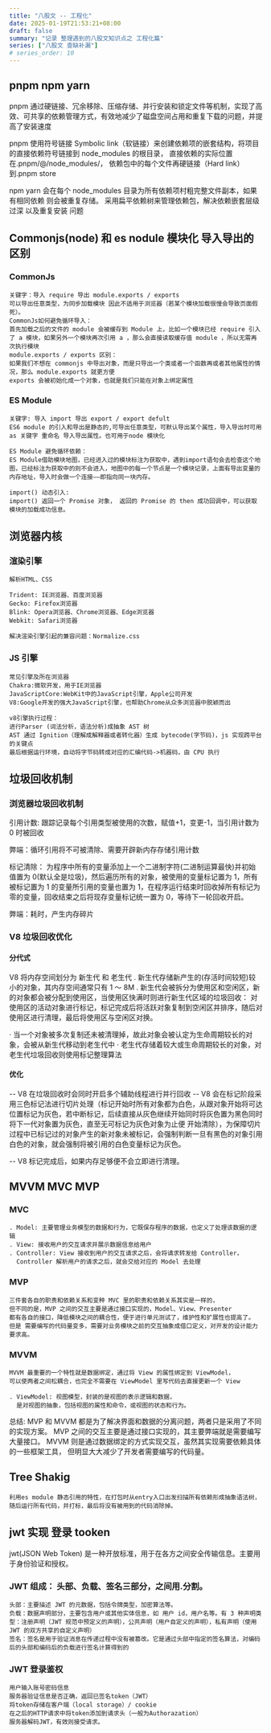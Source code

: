 ```yaml
---
title: "八股文 -- 工程化"
date: 2025-01-19T21:53:21+08:00
draft: false
summary: "记录 整理遇到的八股文知识点之 工程化篇"
series: ["八股文 查缺补漏"]
# series_order: 10
---
```


## pnpm npm yarn

pnpm 通过硬链接、冗余移除、压缩存储、并行安装和锁定文件等机制，实现了高效、可共享的依赖管理方式，有效地减少了磁盘空间占用和重复下载的问题，并提高了安装速度

pnpm 使用符号链接 Symbolic link（软链接）来创建依赖项的嵌套结构，将项目的直接依赖符号链接到 node_modules 的根目录，
直接依赖的实际位置在.pnpm/<name>@<version>/node_modules/<name>，
依赖包中的每个文件再硬链接（Hard link）到.pnpm store

npm yarn 会在每个 node_modules 目录为所有依赖项村粗完整文件副本，如果有相同依赖 则会被重复存储。
采用扁平依赖树来管理依赖包，解决依赖嵌套层级过深 以及重复安装 问题

## Commonjs(node) 和 es nodule 模块化 导入导出的区别

### CommonJs

    关键字：导入 require 导出 module.exports / exports
    可以导出任意类型，为同步加载模块 因此不适用于浏览器（若某个模块加载很慢会导致页面假死）。
    CommonJs如何避免循环导入：
    首先加载之后的文件的 module 会被缓存到 Module 上，比如一个模块已经 require 引入了 a 模块，如果另外一个模块再次引用 a ，那么会直接读取缓存值 module ，所以无需再次执行模块
    module.exports / exports 区别：
    如果我们不想在 commonjs 中导出对象，而是只导出一个类或者一个函数再或者其他属性的情况，那么 module.exports 就更方便
    exports 会被初始化成一个对象，也就是我们只能在对象上绑定属性

### ES Module

    关键字: 导入 import 导出 export / export defult
    ES6 module 的引入和导出是静态的,可导出任意类型，可默认导出某个属性，导入导出时可用 as 关键字 重命名 导入导出属性。也可用于node 模块化

    ES Module 避免循环依赖：
    ES Module借助模块地图，已经进入过的模块标注为获取中，遇到import语句会去检查这个地图，已经标注为获取中的则不会进入，地图中的每一个节点是一个模块记录，上面有导出变量的内存地址，导入时会做一个连接——即指向同一块内存。

    import() 动态引入:
    import() 返回一个 Promise 对象， 返回的 Promise 的 then 成功回调中，可以获取模块的加载成功信息。

## 浏览器内核

### 渲染引擎

    解析HTML、CSS

    Trident: IE浏览器、百度浏览器
    Gecko: Firefox浏览器
    Blink: Opera浏览器、Chrome浏览器、Edge浏览器
    Webkit: Safari浏览器

    解决渲染引擎引起的兼容问题：Normalize.css

### JS 引擎

    常见引擎及所在浏览器
    Chakra:微软开发，用于IE浏览器
    JavaScriptCore:WebKit中的JavaScript引擎，Apple公司开发
    V8:Google开发的强大JavaScript引擎，也帮助Chrome从众多浏览器中脱颖而出

    v8引擎执行过程：
    进行Parser (词法分析，语法分析)成抽象 AST 树
    AST 通过 Ignition（理解成解释器或者转化器）生成 bytecode(字节码)，js 实现跨平台的关键点
    最后根据运行环境，自动将字节码转成对应的汇编代码->机器码，由 CPU 执行

## 垃圾回收机制

### 浏览器垃圾回收机制

引用计数:
跟踪记录每个引用类型被使用的次数，赋值+1，变更-1，当引用计数为 0 时被回收

弊端：循环引用将不可被清除、需要开辟新内存存储引用计数

标记清除：
为程序中所有的变量添加上一个二进制字符(二进制运算最快)并初始值置为 0(默认全是垃圾)，然后遍历所有的对象，被使用的变量标记置为 1，所有被标记置为 1 的变量所引用的变量也置为 1，在程序运行结束时回收掉所有标记为零的变量，回收结束之后将现存变量标记统一置为 0，等待下一轮回收开启。

弊端：耗时，产生内存碎片

### V8 垃圾回收优化

#### 分代式

V8 将内存空间划分为 新生代 和 老生代
. 新生代存储新产生的(存活时间较短)较小的对象，其内存空间通常只有 1 ～ 8M
. 新生代会被拆分为使用区和空闲区，新的对象都会被分配到使用区，当使用区快满时则进行新生代区域的垃圾回收：
对使用区的活动对象进行标记，标记完成后将活跃对象复制到空闲区并排序，随后对使用区进行清理，最后将使用区与空闲区对换。

· 当一个对象被多次复制还未被清理掉，故此对象会被认定为生命周期较长的对象，会被从新生代移动到老生代中
· 老生代存储着较大或生命周期较长的对象，对老生代垃圾回收则使用标记整理算法

#### 优化

-- V8 在垃圾回收时会同时开启多个辅助线程进行并行回收
-- V8 会在标记阶段采用三色标记法进行切片处理（标记开始时所有对象都为白色，从跟对象开始将可达位置标记为灰色，若中断标记，后续直接从灰色继续开始同时将灰色置为黑色同时将下一代对象置为灰色，直至无可标记为灰色对象为止便 开始清除），为保障切片过程中已标记过的对象产生的新对象未被标记，会强制判断一旦有黑色的对象引用白色的对象，就会强制将被引用的白色变量标记为灰色。

-- V8 标记完成后，如果内存足够便不会立即进行清理。

## MVVM MVC MVP

### MVC

    . Model: 主要管理业务模型的数据和行为，它既保存程序的数据，也定义了处理该数据的逻辑
    . View: 接收用户的交互请求并展示数据信息给用户
    . Controller: View 接收到用户的交互请求之后，会将请求转发给 Controller，
      Controller 解析用户的请求之后，就会交给对应的 Model 去处理

### MVP

    三件套各自的职责和依赖关系和变种 MVC 里的职责和依赖关系其实是一样的，
    但不同的是，MVP 之间的交互主要是通过接口实现的，Model、View、Presenter
    都有各自的接口，降低模块之间的耦合性，便于进行单元测试了，维护性和扩展性也提高了。
    但是 需要编写的代码量变多，需要对业务模块之前的交互抽象成借口定义，对开发的设计能力要求高。

### MVVM

    MVVM 最重要的一个特性就是数据绑定，通过将 View 的属性绑定到 ViewModel，
    可以使两者之间松耦合，也完全不需要在 ViewModel 里写代码去直接更新一个 View

    . ViewModel: 视图模型，封装的是视图的表示逻辑和数据，
      是对视图的抽象，包括视图的属性和命令，或视图的状态和行为。

总结: MVP 和 MVVM 都是为了解决界面和数据的分离问题，两者只是采用了不同的实现方案。
MVP 之间的交互主要是通过接口实现的，其主要弊端就是需要编写大量接口。
MVVM 则是通过数据绑定的方式实现交互，虽然其实现需要依赖具体的一些框架工具，
但明显大大减少了开发者需要编写的代码量。

## Tree Shakig

    利用es module 静态引用的特性，在打包时从entry入口出发扫描所有依赖形成抽象语法树，随后运行所有代码，并打标，最后将没有被用到的代码消除掉。

## jwt 实现 登录 tooken

jwt(JSON Web Token) 是一种开放标准，用于在各方之间安全传输信息。主要用于身份验证和授权。

### JWT 组成： 头部、负载、签名三部分，之间用.分割。

    头部：主要描述 JWT 的元数据，包括令牌类型，加密算法等。
    负载：数据声明部分，主要包含用户或其他实体信息，如 用户 id，用户名等。有 3 种声明类型：注册声明（JWT 规范中预定义的声明），公共声明（用户自定义的声明），私有声明（使用 JWT 的双方共享的自定义声明）
    签名：签名是用于验证消息在传递过程中没有被篡改。它是通过头部中指定的签名算法，对编码后的头部和编码后的负载进行签名计算得到的

### JWT 登录鉴权

    用户输入账号密码信息
    服务器验证信息是否正确，返回已签名token（JWT）
    将token存储在客户端（local storage）/ cookie
    在之后的HTTP请求中将token添加到请求头（一般为Authorazation）
    服务器解码JWT，有效则接受请求。


